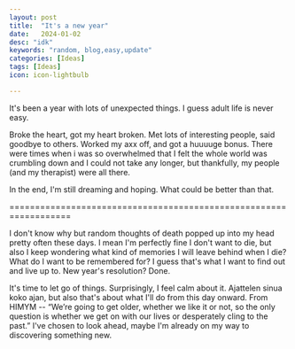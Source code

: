 ```yaml
---
layout: post
title:  "It's a new year"
date:   2024-01-02
desc: "idk"
keywords: "random, blog,easy,update"
categories: [Ideas]
tags: [Ideas]
icon: icon-lightbulb

---
```

It's been a year with lots of unexpected things. I guess adult life is never easy. 

Broke the heart, got my heart broken. Met lots of interesting people, said goodbye to others.
Worked my axx off, and got a huuuuge bonus. 
There were times when i was so overwhelmed that I felt the whole world was crumbling down and I could not take any longer, but thankfully, my people (and my therapist) were all there.

In the end, I'm still dreaming and hoping. What could be better than that.

==================================================================

I don't know why but random thoughts of death popped up into my head pretty often these days. I mean I'm perfectly fine I don't want to die, but also I keep wondering what kind of memories
I will leave behind when I die? What do I want to be remembered for? I guess that's what I want to find out and live up to. New year's resolution? Done.

It's time to let go of things. Surprisingly, I feel calm about it. Ajattelen sinua koko ajan, but also that's about what I'll do from this day onward.
From HIMYM -- “We’re going to get older, whether we like it or not, so the only question is whether we get on with our lives or desperately cling to the past.” 
I've chosen to look ahead, maybe I'm already on my way to discovering something new. 





 
